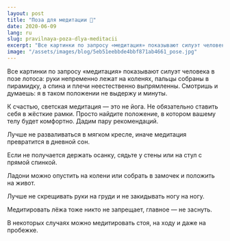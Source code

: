 ```yaml
---
layout: post
title: "Поза для медитации 🕺"
date: 2020-06-09
lang: ru
slug: pravilnaya-poza-dlya-meditacii
excerpt: "Все картинки по запросу «медитация» показывают силуэт человека в позе лотоса. Смотришь и думаешь: я в таком положении не выдержу и минуты!"
image: "/assets/images/blog/5eb51eebbde4bbf871ab4661_pose.jpg"
---
```


<p>Все картинки по запросу «медитация» показывают силуэт человека в позе лотоса: руки непременно лежат на коленях, пальцы собраны в пирамидку, а спина и плечи неестественно выпрямленны. Смотришь и думаешь: я в таком положении не выдержу и минуты.</p><p>К счастью, светская медитация — это не йога. Не обязательно ставить себя в жёсткие рамки. Просто найдите положение, в котором вашему телу будет комфортно. Дадим пару рекомендаций.</p><p>Лучше не разваливаться в мягком кресле, иначе медитация превратится в дневной сон.</p><p>Если не получается держать осанку, сядьте у стены или на стул с прямой спинкой.</p><p>Ладони можно опустить на колени или собрать в замочек и положить на живот.</p><p>Лучше не скрещивать руки на груди и не закидывать ногу на ногу.</p><p>Медитировать лёжа тоже никто не запрещает, главное — не заснуть.</p><p>В некоторых случаях можно медитировать стоя, на ходу и даже на пробежке.</p><p>‍</p>
